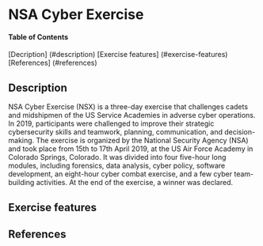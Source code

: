 # NSA Cyber Exercise

#### Table of Contents 
[Decription] (#description)
[Exercise features] (#exercise-features)
[References] (#references)

## Description 
NSA Cyber Exercise (NSX) is a three-day exercise that challenges cadets and midshipmen of the US Service Academies in adverse cyber operations. In 2019, participants were challenged to improve their strategic cybersecurity skills and teamwork, planning, communication, and decision-making. The exercise is organized by the National Security Agency (NSA) and took place from 15th to 17th April 2019, at the US Air Force Academy in Colorado Springs, Colorado. It was divided into four five-hour long modules, including forensics, data analysis, cyber policy, software development, an eight-hour cyber combat exercise, and a few cyber team-building activities. At the end of the exercise, a winner was declared.

## Exercise features

## References